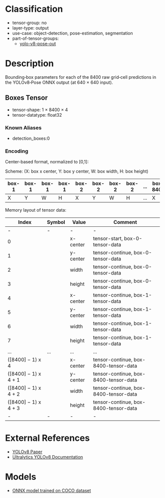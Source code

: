 # Classification

- tensor-group: no
- layer-type: output
- use-case: object-detection, pose-estimation, segmentation
- part-of-tensor-groups:
    - [yolo-v8-pose-out](/tensor-groups/yolo-v8-pose-out.md)

# Description

Bounding‐box parameters for each of the 8400 raw grid‐cell predictions in the YOLOv8‐Pose ONNX output (at 640 × 640 input).

## Boxes Tensor

- tensor-shape: 1 × 8400 × 4  
- tensor-datatype: float32

### Known Aliases
* detection_boxes:0

### Encoding

Center-based format, normalized to [0,1]:

Scheme: (X: box x center, Y: box y center, W: box width, H: box height)

|box-1 | box-1 | box-1 | box-1 | box-2 | box-2 | box-2 | box-2 | ... | box-8400 | box-8400 | box-8400 | box-8400 |
|---   |---    |---    |---    |---    |---    |---    |---    |---  |---                |---                |---                |---                |
| X | Y | W | H | X | Y | W | H |...| X | Y | W | H |

Memory layout of tensor data:

|Index                  | Symbol            |Value              | Comment                             |
|---                    |---                |---                |---                                  |
| -                     | -                 | -                 | -                                   |
|0                      |                   |x-center            |tensor-start, box-0-tensor-data      |
|1                      |                   |y-center            |tensor-continue, box-0-tensor-data   |
|2                      |                   |width              |tensor-continue, box-0-tensor-data   |
|3                      |                   |height             |tensor-continue, box-0-tensor-data   |
|4                      |                   |x-center            |tensor-continue, box-1-tensor-data   |
|5                      |                   |y-center            |tensor-continue, box-1-tensor-data   |
|6                      |                   |width              |tensor-continue, box-1-tensor-data   |
|7                      |                   |height             |tensor-continue, box-1-tensor-data   |
|...                    | ...               | ...               | ...                                 |
|([8400] − 1) x 4      |                   |x-center            |tensor-continue, box-8400-tensor-data |
|([8400] − 1) x 4 + 1  |                   |y-center            |tensor-continue, box-8400-tensor-data |
|([8400] − 1) x 4 + 2  |                   |width              |tensor-continue, box-8400-tensor-data |
|([8400] − 1) x 4 + 3  |                   |height             |tensor-continue, box-8400-tensor-data |
| -                     | -                 | -                 | -                                   |

# External References

* [YOLOv8 Paper](https://arxiv.org/pdf/2305.09972)
* [Ultralytics YOLOv8 Documentation](https://docs.ultralytics.com/)  

# Models

* [ONNX model trained on COCO dataset](https://gitlab.collabora.com/gstreamer/onnx-models/-/blob/master/models/yolov8s-pose.onnx)
